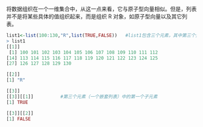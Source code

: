 将数据组织在一个一维集合中，从这一点来看，它与原子型向量相似。但是，列表并不是将某些具体的值组织起来，而是组织 R 对象，如原子型向量以及其它列表。
```r
list1<-list(100:130,"R",list(TRUE,FALSE))   #list1包含三个元素，其中第三个元素含两个子元素
> list1
[[1]]
 [1] 100 101 102 103 104 105 106 107 108 109 110 111 112
[14] 113 114 115 116 117 118 119 120 121 122 123 124 125
[27] 126 127 128 129 130

[[2]]
[1] "R"

[[3]]
[[3]][[1]]          #第三个元素（一个嵌套列表）中的第一个子元素
[1] TRUE

[[3]][[2]]
[1] FALSE
```

